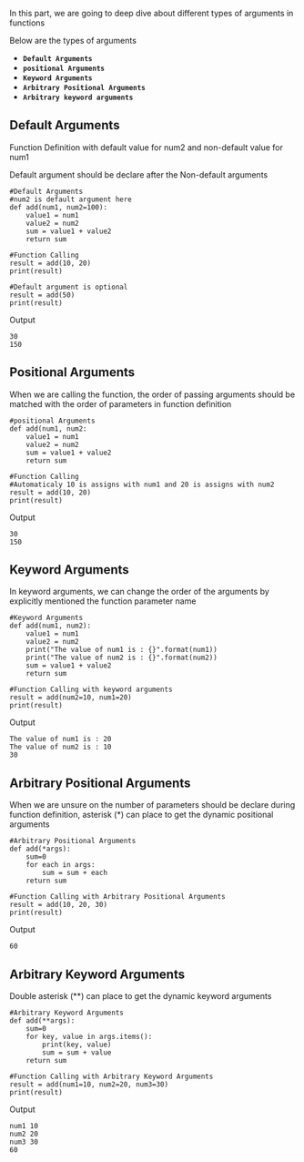 In this part, we are going to deep dive about different types of arguments in functions

Below are the types of arguments

* **`Default Arguments`**
* **`positional Arguments`** 
* **`Keyword Arguments`** 
* **`Arbitrary Positional Arguments`** 
* **`Arbitrary keyword arguments`** 

## **Default Arguments**
Function Definition with default value for num2 and non-default value for num1

Default argument should be declare after the Non-default arguments

    #Default Arguments
    #num2 is default argument here
    def add(num1, num2=100):
        value1 = num1
        value2 = num2
        sum = value1 + value2
        return sum

    #Function Calling 
    result = add(10, 20)
    print(result)

    #Default argument is optional
    result = add(50)
    print(result)

 Output

    30
    150

## **Positional Arguments**
When we are calling the function, the order of passing arguments should be matched with the order of parameters in function definition

    #positional Arguments
    def add(num1, num2:
        value1 = num1
        value2 = num2
        sum = value1 + value2
        return sum

    #Function Calling 
    #Automaticaly 10 is assigns with num1 and 20 is assigns with num2
    result = add(10, 20)
    print(result)

 Output

    30
    150

## **Keyword Arguments**
In keyword arguments, we can change the order of the arguments by explicitly mentioned the function parameter name

    #Keyword Arguments
    def add(num1, num2):
        value1 = num1
        value2 = num2
        print("The value of num1 is : {}".format(num1))
        print("The value of num2 is : {}".format(num2))
        sum = value1 + value2
        return sum

    #Function Calling with keyword arguments
    result = add(num2=10, num1=20)
    print(result)

 Output

    The value of num1 is : 20
    The value of num2 is : 10
    30

## **Arbitrary Positional Arguments**
When we are unsure on the number of parameters should be declare during function definition, asterisk (*) can place to get the dynamic positional arguments

    #Arbitrary Positional Arguments
    def add(*args):
        sum=0
        for each in args:
            sum = sum + each
        return sum

    #Function Calling with Arbitrary Positional Arguments
    result = add(10, 20, 30)
    print(result)

 Output

    60

## **Arbitrary Keyword Arguments**
Double asterisk (**) can place to get the dynamic keyword arguments 

    #Arbitrary Keyword Arguments
    def add(**args):
        sum=0
        for key, value in args.items():
            print(key, value)
            sum = sum + value
        return sum

    #Function Calling with Arbitrary Keyword Arguments
    result = add(num1=10, num2=20, num3=30)
    print(result)

 Output

    num1 10
    num2 20
    num3 30
    60